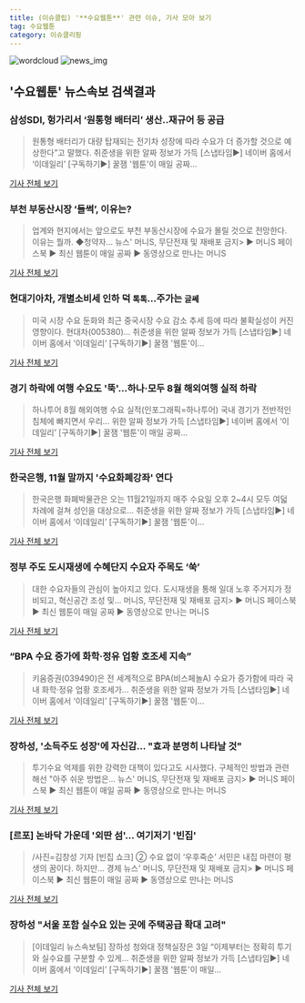 ```yaml
---
title: (이슈클립) '**수요웹툰**' 관련 이슈, 기사 모아 보기
tag: 수요웹툰
category: 이슈클리핑
---
```

![wordcloud](https://s3.ap-northeast-2.amazonaws.com/lyrics101-wordcloud/2018-09-04-1536072207.png)
![news_img](https://user-images.githubusercontent.com/42597476/44507050-1206f400-a6e4-11e8-8d98-7ffbfebb353f.png)
## **'**수요웹툰**'** 뉴스속보 검색결과
### 삼성SDI, 헝가리서 ‘원통형 배터리’ 생산..재규어 등 공급

>원통형 배터리가 대량 탑재되는 전기차 성장에 따라 수요가 더 증가할 것으로 예상한다”고 말했다. 취준생을 위한 알짜 정보가 가득 [스냅타임▶] 네이버 홈에서 ‘이데일리’ [구독하기▶] 꿀잼 '웹툰'이 매일 공짜...

<a href="http://www.edaily.co.kr/news/newspath.asp?newsid=04309926619336840" target="_blank">기사 전체 보기</a>

### 부천 부동산시장 ‘들썩’, 이유는?

>업계와 현지에서는 앞으로도 부천 부동산시장에 수요가 몰릴 것으로 전망한다. 이유는 뭘까. ◆청약자... 뉴스' 머니S, 무단전재 및 재배포 금지> ▶ 머니S 페이스북 ▶ 최신 웹툰이 매일 공짜 ▶ 동영상으로 만나는 머니S

<a href="http://moneys.mt.co.kr/news/mwView.php?no=2018090413118067184" target="_blank">기사 전체 보기</a>

### 현대기아차, 개별소비세 인하 덕 `톡톡`…주가는 `글쎄`

>미국 시장 수요 둔화와 최근 중국시장 수요 감소 추세 등에 따라 불확실성이 커진 영향이다. 현대차(005380)... 취준생을 위한 알짜 정보가 가득 [스냅타임▶] 네이버 홈에서 ‘이데일리’ [구독하기▶] 꿀잼 '웹툰'이...

<a href="http://www.edaily.co.kr/news/newspath.asp?newsid=03519446619336840" target="_blank">기사 전체 보기</a>

### 경기 하락에 여행 수요도 '뚝'…하나·모두 8월 해외여행 실적 하락

>하나투어 8월 해외여행 수요 실적(인포그래픽=하나투어) 국내 경기가 전반적인 침체에 빠지면서 우리... 위한 알짜 정보가 가득 [스냅타임▶] 네이버 홈에서 ‘이데일리’ [구독하기▶] 꿀잼 '웹툰'이 매일 공짜...

<a href="http://www.edaily.co.kr/news/newspath.asp?newsid=02030326619336840" target="_blank">기사 전체 보기</a>

### 한국은행, 11월 말까지 '수요화폐강좌' 연다

>한국은행 화폐박물관은 오는 11월21일까지 매주 수요일 오후 2~4시 모두 여덟 차례에 걸쳐 성인을 대상으로... 취준생을 위한 알짜 정보가 가득 [스냅타임▶] 네이버 홈에서 ‘이데일리’ [구독하기▶] 꿀잼 '웹툰'이...

<a href="http://www.edaily.co.kr/news/newspath.asp?newsid=02925766619336840" target="_blank">기사 전체 보기</a>

### 정부 주도 도시재생에 수혜단지 수요자 주목도 ‘쑥’

>대한 수요자들의 관심이 높아지고 있다. 도시재생을 통해 일대 노후 주거지가 정비되고, 혁신공간 조성 및... 머니S, 무단전재 및 재배포 금지> ▶ 머니S 페이스북 ▶ 최신 웹툰이 매일 공짜 ▶ 동영상으로 만나는 머니S

<a href="http://moneys.mt.co.kr/news/mwView.php?no=2018090409548097589" target="_blank">기사 전체 보기</a>

### “BPA 수요 증가에 화학·정유 업황 호조세 지속”

>키움증권(039490)은 전 세계적으로 BPA(비스페놀A) 수요가 증가함에 따라 국내 화학·정유 업황 호조세가... 취준생을 위한 알짜 정보가 가득 [스냅타임▶] 네이버 홈에서 ‘이데일리’ [구독하기▶] 꿀잼 '웹툰'이...

<a href="http://www.edaily.co.kr/news/newspath.asp?newsid=01685926619336840" target="_blank">기사 전체 보기</a>

### 장하성, '소득주도 성장'에 자신감… "효과 분명히 나타날 것"

>투기수요 억제를 위한 강력한 대책이 있다고도 시사했다. 구체적인 방법과 관련해선 "아주 쉬운 방법은... 뉴스' 머니S, 무단전재 및 재배포 금지> ▶ 머니S 페이스북 ▶ 최신 웹툰이 매일 공짜 ▶ 동영상으로 만나는 머니S

<a href="http://moneys.mt.co.kr/news/mwView.php?no=2018090408438089480" target="_blank">기사 전체 보기</a>

### [르포] 논바닥 가운데 '외딴 섬'… 여기저기 '빈집'

>/사진=김창성 기자 [빈집 쇼크] ② 수요 없이 ‘우후죽순’ 서민은 내집 마련이 평생의 꿈이다. 하지만... 경제 뉴스' 머니S, 무단전재 및 재배포 금지> ▶ 머니S 페이스북 ▶ 최신 웹툰이 매일 공짜 ▶ 동영상으로 만나는 머니S

<a href="http://moneys.mt.co.kr/news/mwView.php?no=2018082815558029701" target="_blank">기사 전체 보기</a>

### 장하성 "서울 포함 실수요 있는 곳에 주택공급 확대 고려"

>[이데일리 뉴스속보팀] 장하성 청와대 정책실장은 3일 “이제부터는 정확히 투기와 실수요를 구분할 수 있게... 취준생을 위한 알짜 정보가 가득 [스냅타임▶] 네이버 홈에서 ‘이데일리’ [구독하기▶] 꿀잼 '웹툰'이 매일...

<a href="http://www.edaily.co.kr/news/newspath.asp?newsid=04329606619336512" target="_blank">기사 전체 보기</a>


